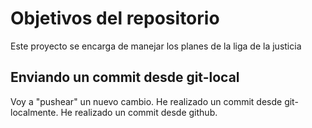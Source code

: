 # Objetivos del repositorio

Este proyecto se encarga de manejar los planes de la liga de la justicia


## Enviando un commit desde git-local

Voy a "pushear" un nuevo cambio.
He realizado un commit desde git-localmente.
He realizado un commit desde github.
